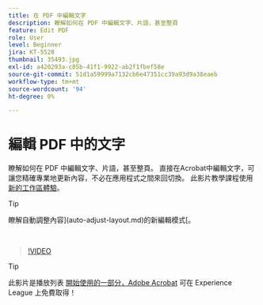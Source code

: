 ```yaml
---
title: 在 PDF 中編輯文字
description: 瞭解如何在 PDF 中編輯文字、片語，甚至整頁
feature: Edit PDF
role: User
level: Beginner
jira: KT-5528
thumbnail: 35493.jpg
exl-id: a420293a-c85b-41f1-9922-ab2f1fbef58e
source-git-commit: 51d1a59999a7132cb6e47351cc39a93d9a38eaeb
workflow-type: tm+mt
source-wordcount: '94'
ht-degree: 0%

---
```


# 編輯 PDF 中的文字

瞭解如何在 PDF 中編輯文字、片語，甚至整頁。 直接在Acrobat中編輯文字，可讓您精確專業地更新內容，不必在應用程式之間來回切換。 此影片教學課程使用 [新的工作區體驗](new-workspace.md)。

>[!TIP]
>
>瞭解自動調整內容](auto-adjust-layout.md)的新編輯模式[。

<br>

>[!VIDEO](https://video.tv.adobe.com/v/35493?quality=12&learn=on&hidetitle=true)

>[!TIP]
>
>此影片是播放列表 [開始使用的一部分，Adobe Acrobat](https://experienceleague.adobe.com/en/playlists/acrobat-get-started-business-users) 可在 Experience League 上免費取得！
